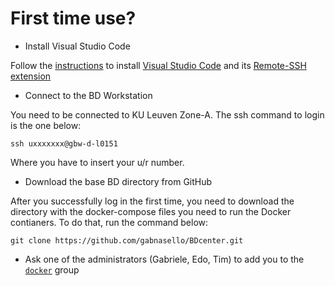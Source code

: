 # First time use?

- Install Visual Studio Code

Follow the [instructions](https://code.visualstudio.com/docs/remote/ssh) to install [Visual Studio Code](https://code.visualstudio.com/) and its [Remote-SSH extension](https://marketplace.visualstudio.com/items?itemName=ms-vscode-remote.remote-ssh)

- Connect to the BD Workstation

You need to be connected to KU Leuven Zone-A.
The ssh command to login is the one below:

```ssh uxxxxxxx@gbw-d-l0151```

Where you have to insert your u/r number.

- Download the base BD directory from GitHub

After you successfully log in the first time, you need to download the directory with the docker-compose files you need to run the Docker contianers. To do that, run the command below:

```git clone https://github.com/gabnasello/BDcenter.git```

- Ask one of the administrators (Gabriele, Edo, Tim) to add you to the [```docker```](./admin_notes#add-new-user-to-docker-group) group